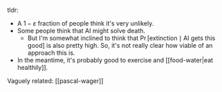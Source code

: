 tldr:

- A $1-\varepsilon$ fraction of people think it's very unlikely.
- Some people think that AI might solve death. 
	- But I'm somewhat inclined to think that $\Pr[\text{extinction}\mid \text{AI gets this good}]$ is also pretty high.  So, it's not really clear how viable of an approach this is. 
- In the meantime, it's probably good to exercise and [[food-water|eat healthily]]. 

Vaguely related: [[pascal-wager]]